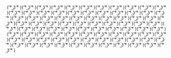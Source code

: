 ( ͡° ͜ʖ ͡° )( ͡° ͜ʖ ͡° )( ͡° ͜ʖ ͡° )( ͡° ͜ʖ ͡° )( ͡° ͜ʖ ͡° )( ͡° ͜ʖ ͡° )( ͡° ͜ʖ ͡° )( ͡° ͜ʖ ͡° )( ͡° ͜ʖ ͡° )( ͡° ͜ʖ ͡° )( ͡° ͜ʖ ͡° )( ͡° ͜ʖ ͡° )( ͡° ͜ʖ ͡° )( ͡° ͜ʖ ͡° )( ͡° ͜ʖ ͡° )( ͡° ͜ʖ ͡° )( ͡° ͜ʖ ͡° )( ͡° ͜ʖ ͡° )( ͡° ͜ʖ ͡° )( ͡° ͜ʖ ͡° )( ͡° ͜ʖ ͡° )( ͡° ͜ʖ ͡° )( ͡° ͜ʖ ͡° )( ͡° ͜ʖ ͡° )( ͡° ͜ʖ ͡° )( ͡° ͜ʖ ͡° )( ͡° ͜ʖ ͡° )( ͡° ͜ʖ ͡° )( ͡° ͜ʖ ͡° )( ͡° ͜ʖ ͡° )( ͡° ͜ʖ ͡° )( ͡° ͜ʖ ͡° )( ͡° ͜ʖ ͡° )( ͡° ͜ʖ ͡° )( ͡° ͜ʖ ͡° )( ͡° ͜ʖ ͡° )( ͡° ͜ʖ ͡° )( ͡° ͜ʖ ͡° )( ͡° ͜ʖ ͡° )( ͡° ͜ʖ ͡° )( ͡° ͜ʖ ͡° )( ͡° ͜ʖ ͡° )( ͡° ͜ʖ ͡° )( ͡° ͜ʖ ͡° )( ͡° ͜ʖ ͡° )( ͡° ͜ʖ ͡° )( ͡° ͜ʖ ͡° )( ͡° ͜ʖ ͡° )( ͡° ͜ʖ ͡° )( ͡° ͜ʖ ͡° )( ͡° ͜ʖ ͡° )( ͡° ͜ʖ ͡° )( ͡° ͜ʖ ͡° )( ͡° ͜ʖ ͡° )( ͡° ͜ʖ ͡° )( ͡° ͜ʖ ͡° )( ͡° ͜ʖ ͡° )( ͡° ͜ʖ ͡° )( ͡° ͜ʖ ͡° )( ͡° ͜ʖ ͡° )( ͡° ͜ʖ ͡° )( ͡° ͜ʖ ͡° )( ͡° ͜ʖ ͡° )( ͡° ͜ʖ ͡° )( ͡° ͜ʖ ͡° )( ͡° ͜ʖ ͡° )( ͡° ͜ʖ ͡° )( ͡° ͜ʖ ͡° )( ͡° ͜ʖ ͡° )( ͡° ͜ʖ ͡° )( ͡° ͜ʖ ͡° )( ͡° ͜ʖ ͡° )( ͡° ͜ʖ ͡° )( ͡° ͜ʖ ͡° )( ͡° ͜ʖ ͡° )( ͡° ͜ʖ ͡° )( ͡° ͜ʖ ͡° )( ͡° ͜ʖ ͡° )( ͡° ͜ʖ ͡° )( ͡° ͜ʖ ͡° )( ͡° ͜ʖ ͡° )( ͡° ͜ʖ ͡° )( ͡° ͜ʖ ͡° )( ͡° ͜ʖ ͡° )( ͡° ͜ʖ ͡° )( ͡° ͜ʖ ͡° )( ͡° ͜ʖ ͡° )
